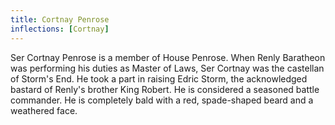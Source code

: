 ```yaml
---
title: Cortnay Penrose
inflections: [Cortnay]
---
```


Ser Cortnay Penrose is a member of House Penrose. When Renly Baratheon was performing his duties as Master of Laws, Ser Cortnay was the castellan of Storm's End. He took a part in raising Edric Storm, the acknowledged bastard of Renly's brother King Robert. He is considered a seasoned battle commander. He is completely bald with a red, spade-shaped beard and a weathered face.


